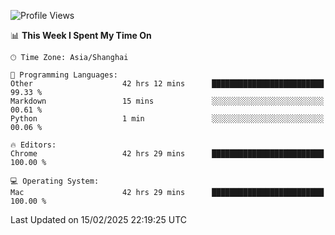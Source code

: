 <!--START_SECTION:waka-->
![Profile Views](http://img.shields.io/badge/Profile%20Views-0-blue)

📊 **This Week I Spent My Time On** 

```text
🕑︎ Time Zone: Asia/Shanghai

💬 Programming Languages: 
Other                    42 hrs 12 mins      █████████████████████████   99.33 % 
Markdown                 15 mins             ░░░░░░░░░░░░░░░░░░░░░░░░░   00.61 % 
Python                   1 min               ░░░░░░░░░░░░░░░░░░░░░░░░░   00.06 % 

🔥 Editors: 
Chrome                   42 hrs 29 mins      █████████████████████████   100.00 % 

💻 Operating System: 
Mac                      42 hrs 29 mins      █████████████████████████   100.00 % 
```


 Last Updated on 15/02/2025 22:19:25 UTC
<!--END_SECTION:waka-->